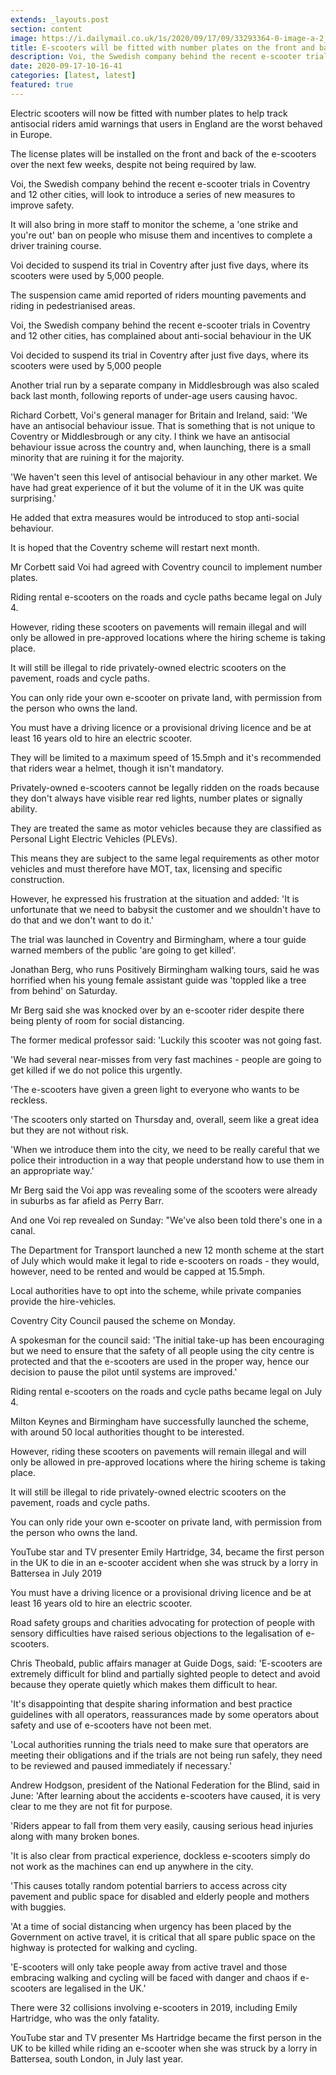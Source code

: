 ```yaml
---
extends: _layouts.post
section: content
image: https://i.dailymail.co.uk/1s/2020/09/17/09/33293364-0-image-a-2_1600332927574.jpg 
title: E-scooters will be fitted with number plates on the front and back 
description: Voi, the Swedish company behind the recent e-scooter trials in Coventry and 12 other cities, will look to introduce a series of new measures to tackle anti-social behaviour. 
date: 2020-09-17-10-16-41 
categories: [latest, latest] 
featured: true 
--- 
```

Electric scooters will now be fitted with number plates to help track antisocial riders amid warnings that users in England are the worst behaved in Europe. 

The license plates will be installed on the front and back of the e-scooters over the next few weeks, despite not being required by law. 

Voi, the Swedish company behind the recent e-scooter trials in Coventry and 12 other cities, will look to introduce a series of new measures to improve safety.  

It will also bring in more staff to monitor the scheme, a 'one strike and you're out' ban on people who misuse them and incentives to complete a driver training course. 

Voi decided to suspend its trial in Coventry after just five days, where its scooters were used by 5,000 people. 

The suspension came amid reported of riders mounting pavements and riding in pedestrianised areas. 

Voi, the Swedish company behind the recent e-scooter trials in Coventry and 12 other cities, has complained about anti-social behaviour in the UK

Voi decided to suspend its trial in Coventry after just five days, where its scooters were used by 5,000 people

Another trial run by a separate company in Middlesbrough was also scaled back last month, following reports of under-age users causing havoc.  

Richard Corbett, Voi's general manager for Britain and Ireland, said: 'We have an antisocial behaviour issue. That is something that is not unique to Coventry or Middlesbrough or any city. I think we have an antisocial behaviour issue across the country and, when launching, there is a small minority that are ruining it for the majority.

'We haven't seen this level of antisocial behaviour in any other market. We have had great experience of it but the volume of it in the UK was quite surprising.' 

He added that extra measures would be introduced to stop anti-social behaviour. 

It is hoped that the Coventry scheme will restart next month.

Mr Corbett said Voi had agreed with Coventry council to implement number plates. 

Riding rental e-scooters on the roads and cycle paths became legal on July 4. 

However, riding these scooters on pavements will remain illegal and will only be allowed in pre-approved locations where the hiring scheme is taking place. 

It will still be illegal to ride privately-owned electric scooters on the pavement, roads and cycle paths.

You can only ride your own e-scooter on private land, with permission from the person who owns the land. 

You must have a driving licence or a provisional driving licence and be at least 16 years old to hire an electric scooter. 

They will be limited to a maximum speed of 15.5mph and it's recommended that riders wear a helmet, though it isn't mandatory.  

Privately-owned e-scooters cannot be legally ridden on the roads because they don't always have visible rear red lights, number plates or signally ability. 

They are treated the same as motor vehicles because they are classified as Personal Light Electric Vehicles (PLEVs). 

This means they are subject to the same legal requirements as other motor vehicles and must therefore have MOT, tax, licensing and specific construction.   



However, he expressed his frustration at the situation and added: 'It is unfortunate that we need to babysit the customer and we shouldn't have to do that and we don't want to do it.'

The trial was launched in Coventry and Birmingham, where a tour guide warned members of the public 'are going to get killed'.

Jonathan Berg, who runs Positively Birmingham walking tours, said he was horrified when his young female assistant guide was 'toppled like a tree from behind' on Saturday.

 Mr Berg said she was knocked over by an e-scooter rider despite there being plenty of room for social distancing.

The former medical professor said: 'Luckily this scooter was not going fast.

'We had several near-misses from very fast machines - people are going to get killed if we do not police this urgently.

'The e-scooters have given a green light to everyone who wants to be reckless.

'The scooters only started on Thursday and, overall, seem like a great idea but they are not without risk.

'When we introduce them into the city, we need to be really careful that we police their introduction in a way that people understand how to use them in an appropriate way.'

Mr Berg said the Voi app was revealing some of the scooters were already in suburbs as far afield as Perry Barr.

And one Voi rep revealed on Sunday: "We've also been told there's one in a canal.

The Department for Transport launched a new 12 month scheme at the start of July which would make it legal to ride e-scooters on roads - they would, however, need to be rented and would be capped at 15.5mph.

Local authorities have to opt into the scheme, while private companies provide the hire-vehicles. 

Coventry City Council paused the scheme on Monday. 

A spokesman for the council said: 'The initial take-up has been encouraging but we need to ensure that the safety of all people using the city centre is protected and that the e-scooters are used in the proper way, hence our decision to pause the pilot until systems are improved.' 

Riding rental e-scooters on the roads and cycle paths became legal on July 4. 

Milton Keynes and Birmingham have successfully launched the scheme, with around 50 local authorities thought to be interested. 

However, riding these scooters on pavements will remain illegal and will only be allowed in pre-approved locations where the hiring scheme is taking place. 

It will still be illegal to ride privately-owned electric scooters on the pavement, roads and cycle paths.

You can only ride your own e-scooter on private land, with permission from the person who owns the land. 

YouTube star and TV presenter Emily Hartridge, 34, became the first person in the UK to die in an e-scooter accident when she was struck by a lorry in Battersea in July 2019

You must have a driving licence or a provisional driving licence and be at least 16 years old to hire an electric scooter. 

Road safety groups and charities advocating for protection of people with sensory difficulties have raised serious objections to the legalisation of e-scooters.

Chris Theobald, public affairs manager at Guide Dogs, said: 'E-scooters are extremely difficult for blind and partially sighted people to detect and avoid because they operate quietly which makes them difficult to hear. 

'It's disappointing that despite sharing information and best practice guidelines with all operators, reassurances made by some operators about safety and use of e-scooters have not been met. 

'Local authorities running the trials need to make sure that operators are meeting their obligations and if the trials are not being run safely, they need to be reviewed and paused immediately if necessary.'

Andrew Hodgson, president of the National Federation for the Blind, said in June: 'After learning about the accidents e-scooters have caused, it is very clear to me they are not fit for purpose.

'Riders appear to fall from them very easily, causing serious head injuries along with many broken bones.

'It is also clear from practical experience, dockless e-scooters simply do not work as the machines can end up anywhere in the city.

'This causes totally random potential barriers to access across city pavement and public space for disabled and elderly people and mothers with buggies.

'At a time of social distancing when urgency has been placed by the Government on active travel, it is critical that all spare public space on the highway is protected for walking and cycling.

'E-scooters will only take people away from active travel and those embracing walking and cycling will be faced with danger and chaos if e-scooters are legalised in the UK.' 

There were 32 collisions involving e-scooters in 2019, including Emily Hartridge, who was the only fatality.

YouTube star and TV presenter Ms Hartridge became the first person in the UK to be killed while riding an e-scooter when she was struck by a lorry in Battersea, south London, in July last year.

